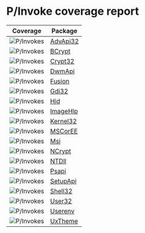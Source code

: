 # P/Invoke coverage report

Coverage  | Package
----------|--------
![P/Invokes](https://img.shields.io/badge/AdvApi32-21/660-red.svg) | [AdvApi32](https://www.nuget.org/packages/PInvoke.AdvApi32)
![P/Invokes](https://img.shields.io/badge/BCrypt-27/58-orange.svg) | [BCrypt](https://www.nuget.org/packages/PInvoke.BCrypt)
![P/Invokes](https://img.shields.io/badge/Crypt32-3/284-red.svg) | [Crypt32](https://www.nuget.org/packages/PInvoke.Crypt32)
![P/Invokes](https://img.shields.io/badge/DwmApi-5/43-red.svg) | [DwmApi](https://www.nuget.org/packages/PInvoke.DwmApi)
![P/Invokes](https://img.shields.io/badge/Fusion-1/17-red.svg) | [Fusion](https://www.nuget.org/packages/PInvoke.Fusion)
![P/Invokes](https://img.shields.io/badge/Gdi32-2/810-red.svg) | [Gdi32](https://www.nuget.org/packages/PInvoke.Gdi32)
![P/Invokes](https://img.shields.io/badge/Hid-9/44-red.svg) | [Hid](https://www.nuget.org/packages/PInvoke.Hid)
![P/Invokes](https://img.shields.io/badge/ImageHlp-2/131-red.svg) | [ImageHlp](https://www.nuget.org/packages/PInvoke.ImageHlp)
![P/Invokes](https://img.shields.io/badge/Kernel32-77/1324-red.svg) | [Kernel32](https://www.nuget.org/packages/PInvoke.Kernel32)
![P/Invokes](https://img.shields.io/badge/MSCorEE-7/121-red.svg) | [MSCorEE](https://www.nuget.org/packages/PInvoke.MSCorEE)
![P/Invokes](https://img.shields.io/badge/Msi-3/168-red.svg) | [Msi](https://www.nuget.org/packages/PInvoke.Msi)
![P/Invokes](https://img.shields.io/badge/NCrypt-24/82-red.svg) | [NCrypt](https://www.nuget.org/packages/PInvoke.NCrypt)
![P/Invokes](https://img.shields.io/badge/NTDll-3/2215-red.svg) | [NTDll](https://www.nuget.org/packages/PInvoke.NTDll)
![P/Invokes](https://img.shields.io/badge/Psapi-1/20-red.svg) | [Psapi](https://www.nuget.org/packages/PInvoke.Psapi)
![P/Invokes](https://img.shields.io/badge/SetupApi-5/492-red.svg) | [SetupApi](https://www.nuget.org/packages/PInvoke.SetupApi)
![P/Invokes](https://img.shields.io/badge/Shell32-6/408-red.svg) | [Shell32](https://www.nuget.org/packages/PInvoke.Shell32)
![P/Invokes](https://img.shields.io/badge/User32-42/784-red.svg) | [User32](https://www.nuget.org/packages/PInvoke.User32)
![P/Invokes](https://img.shields.io/badge/Userenv-2/49-red.svg) | [Userenv](https://www.nuget.org/packages/PInvoke.Userenv)
![P/Invokes](https://img.shields.io/badge/UxTheme-3/84-red.svg) | [UxTheme](https://www.nuget.org/packages/PInvoke.UxTheme)
